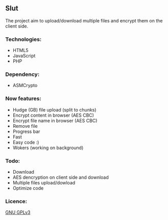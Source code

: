 Slut
----

The project aim to upload/download multiple files and encrypt them on the client side.

### Technologies:
* HTML5
* JavaScript
* PHP

### Dependency:
* ASMCrypto

### Now features:
* Hudge (GB) file upload (split to chunks)
* Encrypt content in browser (AES CBC)
* Encrypt file name in browser (AES CBC)
* Remove file
* Progress bar
* Fast
* Easy code :)
* Wokers (working on background)

### Todo:
* Download
* AES dencryption on client side and download
* Multiple files upload/dowload
* Optimize code

### Licence:
[GNU GPLv3](http://www.gnu.org/licenses/gpl-3.0.html)
